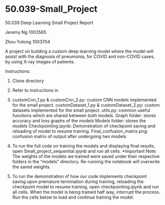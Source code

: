 # 50.039-Small_Project

50.039 Deep Learning Small Project Report

Jeremy Ng 1003565

Zhou Yutong 1003704

A project on building a custom deep learning model where the model will assist with the diagnosis of pneumonia, for COVID and non-COVID cases, by using X-ray images of patients.



Instructions: 
1.  Clone directory
2.  Refer to instructions in 
3.  customCnn_1.py & customCnn_2.py: custom CNN models implemented for the small project. 
    customDataset_1.py & customDataset_2.py: custom datasets implemented for the small project.
    utils.py: common useful functions which are shared between both models.
    Graph folder: stores accuracy and loss graphs of the models
    Models folder: stores the models 
    Checkpointing.ipynb: Demonstration of checkpoint saving and reloading of model to resume training.
    Final_confusion_matrix.png: confusion matrix of output after undergoing two models
4.  To run the full code on training the models and displaying final results, open Small_project_sequential.ipynb and run all cells. 
*Important Note: The weights of the models we trained were saved under their respective folders in the “models” directory. Re-running the notebook will overwrite the saved weights.

5.  To run the demonstration of how our code implements checkpoint saving upon premature termination during training, reloading the checkpoint model to resume training, open checkpointing.ipynb and run all cells. When the model is being trained half way, interrupt the process. Run the cells below to load and continue training the model.
